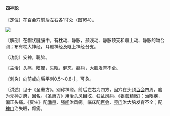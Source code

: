#### 四神聪

〔定位〕在[百会](https://www.gmzyjc.com/read/zjs/zjs3.2.2-0.0.1.3.20.md)穴前后左右各1寸处（图164）。

![](img/图164.jpg)

〔解剖〕在帽状腱膜中，有枕动、静脉，颞浅动、静脉顶支和眶上动、静脉的吻合网；布有枕大神经，耳颞神经及眶上神经分支。

〔功能〕安神，聪脑。

〔主治〕头痛，眩晕，失眠，健忘，癫痫，大脑发育不全。

〔刺灸〕向前或向后平刺0.5～0.8寸，可灸。

〔讲述〕见于《圣惠方》。别称神聪。前后左右为四方，因穴在头顶[百会](https://www.gmzyjc.com/read/zjs/zjs3.2.2-0.0.1.3.20.md)四周，脑为元神之府，因名。《圣惠方》用治头风目眩，狂乱风痫。《银海精微》：治眼疾，偏正头痛。《资生》配[涌泉](https://www.gmzyjc.com/read/zjs/zjs3.1.7-8-0.0.2.3.1.md)、[强间](https://www.gmzyjc.com/read/zjs/zjs3.2.2-0.0.1.3.18.md)治风痫。临床配[百会](https://www.gmzyjc.com/read/zjs/zjs3.2.2-0.0.1.3.20.md)、[哑门](https://www.gmzyjc.com/read/zjs/zjs3.2.2-0.0.1.3.15.md)治大脑发育不全；配[神门](https://www.gmzyjc.com/read/zjs/zjs3.1.4-6-0.0.2.3.7.md)治失眠，癫痫。
